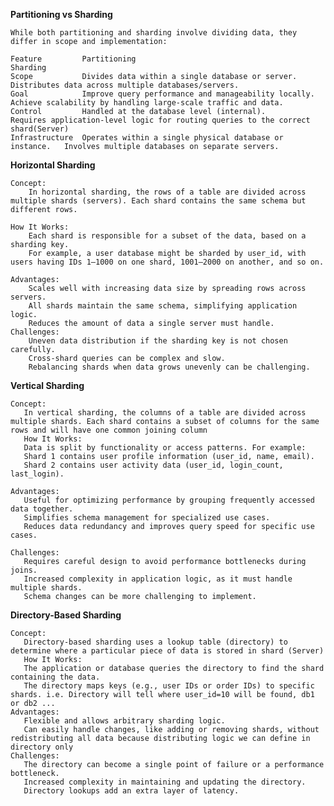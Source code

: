 **Partitioning vs Sharding**

    While both partitioning and sharding involve dividing data, they differ in scope and implementation:

    Feature	        Partitioning	                                          Sharding
    Scope	        Divides data within a single database or server.	  Distributes data across multiple databases/servers.
    Goal	        Improve query performance and manageability locally.      Achieve scalability by handling large-scale traffic and data.
    Control	        Handled at the database level (internal).	          Requires application-level logic for routing queries to the correct shard(Server)
    Infrastructure	Operates within a single physical database or instance.   Involves multiple databases on separate servers.

**Horizontal Sharding**

    Concept:
        In horizontal sharding, the rows of a table are divided across multiple shards (servers). Each shard contains the same schema but different rows.

    How It Works:
        Each shard is responsible for a subset of the data, based on a sharding key.
        For example, a user database might be sharded by user_id, with users having IDs 1–1000 on one shard, 1001–2000 on another, and so on.

    Advantages:
        Scales well with increasing data size by spreading rows across servers.
        All shards maintain the same schema, simplifying application logic.
        Reduces the amount of data a single server must handle.
    Challenges:
        Uneven data distribution if the sharding key is not chosen carefully.
        Cross-shard queries can be complex and slow.
        Rebalancing shards when data grows unevenly can be challenging.

**Vertical Sharding**

    Concept:
       In vertical sharding, the columns of a table are divided across multiple shards. Each shard contains a subset of columns for the same rows and will have one common joining column
       How It Works:
       Data is split by functionality or access patterns. For example:
       Shard 1 contains user profile information (user_id, name, email).
       Shard 2 contains user activity data (user_id, login_count, last_login).

    Advantages:
       Useful for optimizing performance by grouping frequently accessed data together.
       Simplifies schema management for specialized use cases.
       Reduces data redundancy and improves query speed for specific use cases.

    Challenges:
       Requires careful design to avoid performance bottlenecks during joins.
       Increased complexity in application logic, as it must handle multiple shards.
       Schema changes can be more challenging to implement.

**Directory-Based Sharding**

    Concept:
       Directory-based sharding uses a lookup table (directory) to determine where a particular piece of data is stored in shard (Server)
       How It Works:
       The application or database queries the directory to find the shard containing the data.
       The directory maps keys (e.g., user IDs or order IDs) to specific shards. i.e. Directory will tell where user_id=10 will be found, db1 or db2 ...
    Advantages:
       Flexible and allows arbitrary sharding logic.
       Can easily handle changes, like adding or removing shards, without redistributing all data because distributing logic we can define in directory only
    Challenges:
       The directory can become a single point of failure or a performance bottleneck.
       Increased complexity in maintaining and updating the directory.
       Directory lookups add an extra layer of latency.